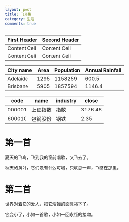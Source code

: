 ```yaml
---
layout: post
title: 飞鸟集
category: 生活
comments: true
---
```


First Header  | Second Header
------------- | -------------
Content Cell  | Content Cell
Content Cell  | Content Cell 

|City name|Area|Population|Annual Rainfall|
|----------|----------|----------|----------|
|Adelaide|1295|1158259|600.5|
|Brisbane|5905|1857594|1146.4|

|code|name|industry|close|
|----------|----------|----------|----------|
|000001|上证指数|指数|3176.46|
|600010|包钢股份|钢铁|2.35|

# 第一首

夏天的飞鸟，飞到我的窗前唱歌，又飞去了。

秋天的黄叶，它们没有什么可唱，只叹息一声，飞落在那里。

# 第二首

世界对着它的爱人，把它浩翰的面具揭下了。

它变小了，小如一首歌，小如一回永恒的接吻。　　　　
